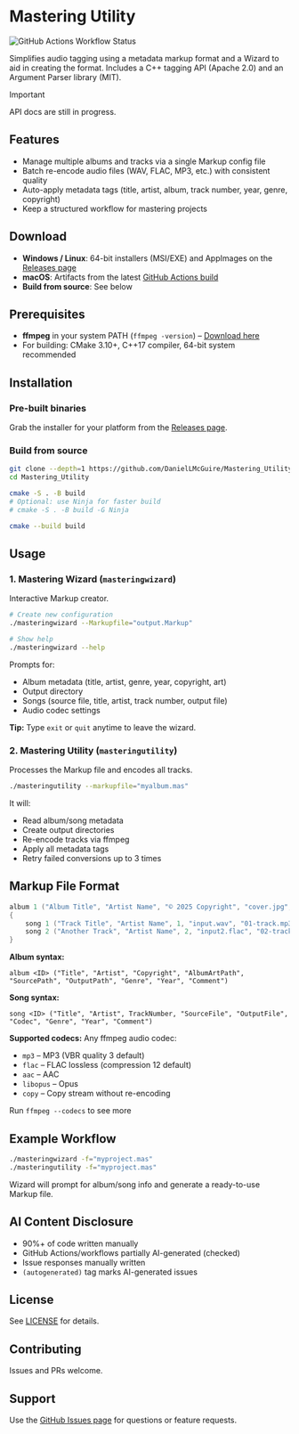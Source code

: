 # Mastering Utility

![GitHub Actions Workflow Status](https://img.shields.io/github/actions/workflow/status/DanielLMcGuire/Mastering_Utility/cmake-multi-platform.yml?branch=master&event=push&style=flat-square&label=build%2Btests)

Simplifies audio tagging using a metadata markup format and a Wizard to aid in creating the format.
Includes a C++ tagging API (Apache 2.0) and an Argument Parser library (MIT).

 
> [!IMPORTANT]
> API docs are still in progress.

## Features

- Manage multiple albums and tracks via a single Markup config file
- Batch re-encode audio files (WAV, FLAC, MP3, etc.) with consistent quality
- Auto-apply metadata tags (title, artist, album, track number, year, genre, copyright)
- Keep a structured workflow for mastering projects

## Download

- **Windows / Linux**: 64-bit installers (MSI/EXE) and AppImages on the [Releases page](https://github.com/DanielLMcGuire/Mastering_Utility/releases/latest)
- **macOS**: Artifacts from the latest [GitHub Actions build](https://github.com/DanielLMcGuire/Mastering_Utility/actions)
- **Build from source**: See below

## Prerequisites

- **ffmpeg** in your system PATH (`ffmpeg -version`) – [Download here](https://ffmpeg.org/download.html)  
- For building: CMake 3.10+, C++17 compiler, 64-bit system recommended

## Installation

### Pre-built binaries
Grab the installer for your platform from the [Releases page](https://github.com/DanielLMcGuire/Mastering_Utility/releases).

### Build from source
```bash
git clone --depth=1 https://github.com/DanielLMcGuire/Mastering_Utility.git
cd Mastering_Utility

cmake -S . -B build
# Optional: use Ninja for faster build
# cmake -S . -B build -G Ninja

cmake --build build
````

## Usage

### 1. Mastering Wizard (`masteringwizard`)

Interactive Markup creator.

```bash
# Create new configuration
./masteringwizard --Markupfile="output.Markup"

# Show help
./masteringwizard --help
```

Prompts for:

* Album metadata (title, artist, genre, year, copyright, art)
* Output directory
* Songs (source file, title, artist, track number, output file)
* Audio codec settings

**Tip:** Type `exit` or `quit` anytime to leave the wizard.

### 2. Mastering Utility (`masteringutility`)

Processes the Markup file and encodes all tracks.

```bash
./masteringutility --markupfile="myalbum.mas"
```

It will:

* Read album/song metadata
* Create output directories
* Re-encode tracks via ffmpeg
* Apply all metadata tags
* Retry failed conversions up to 3 times

## Markup File Format

```cpp
album 1 ("Album Title", "Artist Name", "© 2025 Copyright", "cover.jpg", "./source", "./output", "Genre", "2025", "Comment")
{
    song 1 ("Track Title", "Artist Name", 1, "input.wav", "01-track.mp3", "libmp3lame", "Genre", "2025", "Comment")
    song 2 ("Another Track", "Artist Name", 2, "input2.flac", "02-track.flac", "flac", "Genre", "2025")
}
```

**Album syntax:**

```
album <ID> ("Title", "Artist", "Copyright", "AlbumArtPath", "SourcePath", "OutputPath", "Genre", "Year", "Comment")
```

**Song syntax:**

```
song <ID> ("Title", "Artist", TrackNumber, "SourceFile", "OutputFile", "Codec", "Genre", "Year", "Comment")
```

**Supported codecs:** Any ffmpeg audio codec:

* `mp3` – MP3 (VBR quality 3 default)
* `flac` – FLAC lossless (compression 12 default)
* `aac` – AAC
* `libopus` – Opus
* `copy` – Copy stream without re-encoding

Run ```ffmpeg --codecs``` to see more

## Example Workflow

```bash
./masteringwizard -f="myproject.mas"
./masteringutility -f="myproject.mas"
```

Wizard will prompt for album/song info and generate a ready-to-use Markup file.

## AI Content Disclosure

* 90%+ of code written manually
* GitHub Actions/workflows partially AI-generated (checked)
* Issue responses manually written
* `(autogenerated)` tag marks AI-generated issues

## License

See [LICENSE](LICENSE) for details.

## Contributing

Issues and PRs welcome.

## Support

Use the [GitHub Issues page](https://github.com/DanielLMcGuire/Mastering_Utility/issues) for questions or feature requests.
